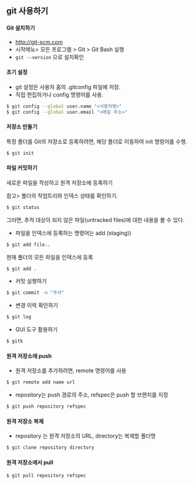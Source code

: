 ## git 사용하기

#### Git 설치하기

- http://git-scm.com    
- 시작메뉴> 모든 프로그램 > Git > Git Bash 실행
- `git --version` 으로 설치확인

#### 초기 설정

- git 설정은 사용자 홈의 .gitconfig 파일에 저장.
- 직접 편집하거나 config 명령어를 사용.

``` sh
$ git config --global user.name "<사용자명>"
$ git config --global user.email "<메일 주소>"
```

#### 저장소 만들기

특정 폴더를 Git의 저장소로 등록하려면, 해당 폴더로 이동하여 init 명령어를 수행.

``` sh
$ git init
```

#### 파일 커밋하기

새로운 파일을 작성하고 원격 저장소에 등록하기

참고> 폴더의 작업트리와 인덱스 상태를 확인하기.

``` sh
$ git status
```

그러면, 추적 대상이 되지 않은 파일(untracked files)에 대한 내용을 볼 수 있다.

- 파일을 인덱스에 등록하는 명령어는 add (staging))

``` sh
$ git add file..
```

현재 폴더의 모든 파일을 인덱스에 등록

``` sh
$ git add .
```

- 커밋 실행하기

``` sh
$ git commit -m "주석"
```

- 변경 이력 확인하기

``` sh
$ git log
```

- GUI 도구 활용하기

``` sh
$ gitk
```

#### 원격 저장소에 push

- 원격 저장소를 추가하려면, remote 명령어를 사용

``` sh
$ git remote add name url
```

- repository는 push 경로의 주소, refspec은 push 할 브랜치를 지정

``` sh
$ git push repository refspec
```


#### 원격 저장소 복제
- repository 는 원격 저장소의 URL, directory는 복제할 폴더명

``` sh
$ git clone repository directory
```

#### 원격 저장소에서 pull

``` sh
$ git pull repository refspec
```

